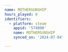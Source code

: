 ```yaml
---
name: MOTHERGUNSHIP
hours_played: 0
identifiers:
  - platform: steam
    appid: '574090'
    name: MOTHERGUNSHIP
    synced_on: '2024-07-04'

---
```

